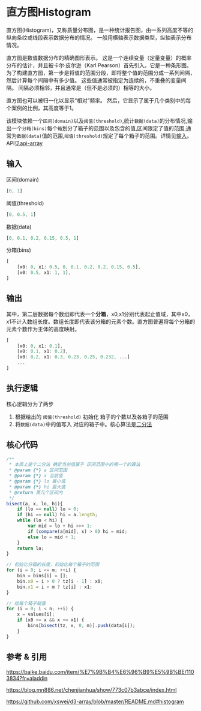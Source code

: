 
# 直方图Histogram

<RecoDemo>
  <Demo-Histogram slot="demo" />
  <template slot="code-template">
    <<< @/docs/.vuepress/components/Demo/Histogram.vue?template
  </template>
  <template slot="code-script">
    <<< @/docs/.vuepress/components/Demo/Histogram.vue?script
  </template>
  <template slot="code-style">
    <<< @/docs/.vuepress/components/Demo/Histogram.vue?style
  </template>
</RecoDemo>

直方图(Histogram)，又称质量分布图，是一种统计报告图，由一系列高度不等的纵向条纹或线段表示数据分布的情况。 一般用横轴表示数据类型，纵轴表示分布情况。

直方图是数值数据分布的精确图形表示。 这是一个连续变量（定量变量）的概率分布的估计，并且被卡尔·皮尔逊（Karl Pearson）首先引入。它是一种条形图。 为了构建直方图，第一步是将值的范围分段，即将整个值的范围分成一系列间隔，然后计算每个间隔中有多少值。 这些值通常被指定为连续的，不重叠的变量间隔。 间隔必须相邻，并且通常是（但不是必须的）相等的大小。

直方图也可以被归一化以显示“相对”频率。 然后，它显示了属于几个类别中的每个案例的比例，其高度等于1。

该模块依赖一个`区间(domain)`以及`阈值(threshold)`,统计`数据(data)`的分布情况,输出一个`分箱(bins)`每个`箱`划分了箱子的范围以及包含的值,区间限定了值的范围,通常为`数据(data)`值的范围,`阈值(threshold)`规定了每个箱子的范围。详情见[输入](#输入)。API见[api-array](https://d3js.org.cn/document/d3-array/#api-reference)

## 输入

区间(domain)

```javascript
[0, 1]
```

阈值(threshold)

```javascript
[0, 0.5, 1]
```

数据(data)

```javascript
[0, 0.1, 0.2, 0.15, 0.5, 1]
```

分箱(bins)

```javascript
[
    [x0: 0, x1: 0.5, 0, 0.1, 0.2, 0.2, 0.15, 0.5],
    [x0: 0.5, x1: 1, 1],
]
```

## 输出

其中，第二层数据每个数组即代表一个**分箱**，x0,x1分别代表起止值域，其中x0，x1不计入数组长度。数组长度即代表该分箱的元素个数。直方图普遍将每个分箱的元素个数作为主体的高度映射。

```javascript
[
    [x0: 0, x1: 0.1],
    [x0: 0.1, x1: 0.2],
    [x0: 0.2, x1: 0.3, 0.23, 0.25, 0.232, ...]
    ...
]
```

## 执行逻辑

核心逻辑分为了两步

1. 根据给出的 `阈值(threshold)` 初始化 箱子的个数以及各箱子的范围
2. 将`数据(data)`中的值写入 对应的箱子中。核心算法是[二分法](https://sz-p.cn/blog/index.php/2020/02/07/277.html)

## 核心代码

```javascript
/**
 * 本质上是个二分法 确定当前值属于 区间范围中的哪一个的算法
 * @param {*} a 区间范围
 * @param {*} x 当前值
 * @param {*} lo 最小值
 * @param {*} hi 最大值
 * @return 第几个区间内
 */
bisect(a, x, lo, hi){
    if (lo == null) lo = 0;
    if (hi == null) hi = a.length;
    while (lo < hi) {
        var mid = lo + hi >>> 1;
        if (compare(a[mid], x) > 0) hi = mid;
        else lo = mid + 1;
    }
    return lo;
}

// 初始化分箱的长度，初始化每个箱子的范围
for (i = 0; i <= m; ++i) {
    bin = bins[i] = [];
    bin.x0 = i > 0 ? tz[i - 1] : x0;
    bin.x1 = i < m ? tz[i] : x1;
}

// 给每个箱子赋值
for (i = 0; i < n; ++i) {
    x = values[i];
    if (x0 <= x && x <= x1) {
        bins[bisect(tz, x, 0, m)].push(data[i]);
    }
}
```

## 参考 & 引用

https://baike.baidu.com/item/%E7%9B%B4%E6%96%B9%E5%9B%BE/1103834?fr=aladdin

https://blog.mn886.net/chenjianhua/show/773c07b3abce/index.html

https://github.com/xswei/d3-array/blob/master/README.md#histogram
